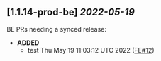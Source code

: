 ## [1.1.14-prod-be] _2022-05-19_

BE PRs needing a synced release:

- **ADDED**
  - test Thu May 19 11:03:12 UTC 2022 ([FE#12])

[FE#12]: https://github.com/cycloidio/youdeploy-frontend-web/pull/12
